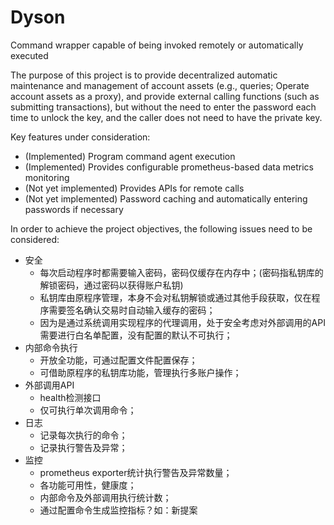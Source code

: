 # Dyson
Command wrapper capable of being invoked remotely or automatically executed

The purpose of this project is to provide decentralized automatic maintenance and management of account assets (e.g., queries; Operate account assets as a proxy), and provide external calling functions (such as submitting transactions), but without the need to enter the password each time to unlock the key, and the caller does not need to have the private key.

Key features under consideration:

* (Implemented) Program command agent execution
* (Implemented) Provides configurable prometheus-based data metrics monitoring
* (Not yet implemented) Provides APIs for remote calls
* (Not yet implemented) Password caching and automatically entering passwords if necessary

In order to achieve the project objectives, the following issues need to be considered:

* 安全
  * 每次启动程序时都需要输入密码，密码仅缓存在内存中；(密码指私钥库的解锁密码，通过密码以获得账户私钥)
  * 私钥库由原程序管理，本身不会对私钥解锁或通过其他手段获取，仅在程序需要签名确认交易时自动输入缓存的密码；
  * 因为是通过系统调用实现程序的代理调用，处于安全考虑对外部调用的API需要进行白名单配置，没有配置的默认不可执行；
* 内部命令执行
  * 开放全功能，可通过配置文件配置保存；
  * 可借助原程序的私钥库功能，管理执行多账户操作；
* 外部调用API
  * health检测接口
  * 仅可执行单次调用命令；
* 日志
  * 记录每次执行的命令；
  * 记录执行警告及异常；
* 监控
  * prometheus exporter统计执行警告及异常数量；
  * 各功能可用性，健康度；
  * 内部命令及外部调用执行统计数；
  * 通过配置命令生成监控指标？如：新提案
